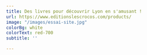 ```yaml
---
title: Des livres pour découvrir Lyon en s'amusant !
url: https://www.editionslescrocos.com/products/
image: "/images/essai-site.jpg"
colorBg: white
colorText: red-700
subtitle: ''

---
```


